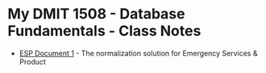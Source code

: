 # My DMIT 1508 - Database Fundamentals - Class Notes

- [ESP Document 1](ESP-1.md) - The normalization solution for Emergency Services & Product